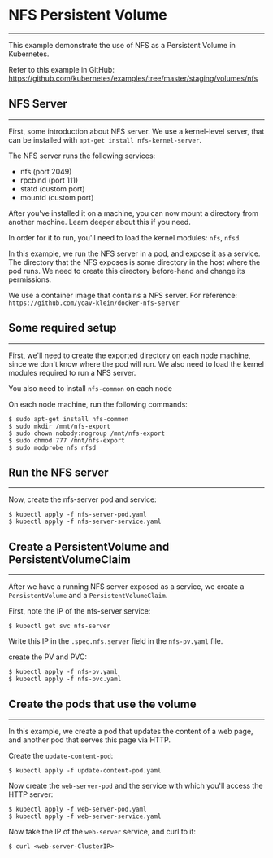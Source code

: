 

# NFS Persistent Volume
---

This example demonstrate the use of NFS as a Persistent Volume in Kubernetes.

Refer to this example in GitHub:
https://github.com/kubernetes/examples/tree/master/staging/volumes/nfs

 
## NFS Server
---
First, some introduction about NFS server. We use a kernel-level server, that can be installed
with `apt-get install nfs-kernel-server`.

The NFS server runs the following services:
* nfs (port 2049)
* rpcbind (port 111)
* statd (custom port)
* mountd (custom port)

After you've installed it on a machine, you can now mount a directory from another machine.
Learn deeper about this if you need.

In order for it to run, you'll need to load the kernel modules: `nfs`, `nfsd`.

In this example, we run the NFS server in a pod, and expose it as a service. The directory
that the NFS exposes is some directory in the host where the pod runs. We need to create
this directory before-hand and change its permissions.

We use a container image that contains a NFS server. For reference: `https://github.com/yoav-klein/docker-nfs-server` 


## Some required setup
---
First, we'll need to create the exported directory on each node machine, since we don't know
where the pod will run. We also need to load the kernel modules required to run a NFS server.

You also need to install `nfs-common` on each node

On each node machine, run the following commands:

```
$ sudo apt-get install nfs-common
$ sudo mkdir /mnt/nfs-export
$ sudo chown nobody:nogroup /mnt/nfs-export
$ sudo chmod 777 /mnt/nfs-export
$ sudo modprobe nfs nfsd
```

## Run the NFS server
---
Now, create the nfs-server pod and service:
```
$ kubectl apply -f nfs-server-pod.yaml
$ kubectl apply -f nfs-server-service.yaml
```

## Create a PersistentVolume and PersistentVolumeClaim
---
After we have a running NFS server exposed as a service, we create a `PersistentVolume`
and a `PersistentVolumeClaim`.

First, note the IP of the nfs-server service:
```
$ kubectl get svc nfs-server
```

Write this IP in the `.spec.nfs.server` field in the `nfs-pv.yaml` file.

create the PV and PVC:
```
$ kubectl apply -f nfs-pv.yaml
$ kubectl apply -f nfs-pvc.yaml
```

## Create the pods that use the volume
---

In this example, we create a pod that updates the content of a web page, and another
pod that serves this page via HTTP.

Create the `update-content-pod`:
```
$ kubectl apply -f update-content-pod.yaml
```

Now create the `web-server-pod` and the service with which you'll access the HTTP server:
```
$ kubectl apply -f web-server-pod.yaml
$ kubectl apply -f web-server-service.yaml
```


Now take the IP of the `web-server` service, and curl to it:
```
$ curl <web-server-ClusterIP>
```

